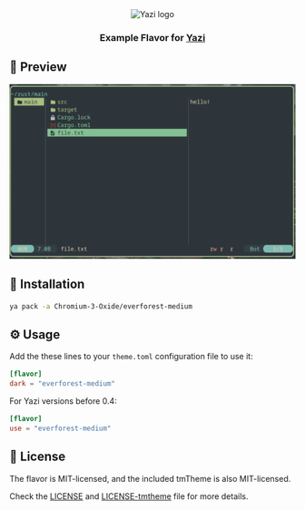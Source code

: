 <div align="center">
  <img src="https://github.com/sxyazi/yazi/blob/main/assets/logo.png?raw=true" alt="Yazi logo" width="20%">
</div>

<h3 align="center">
	Example Flavor for <a href="https://github.com/sxyazi/yazi">Yazi</a>
</h3>

## 👀 Preview

<img src="preview.png" width="600" />

## 🎨 Installation

```bash
ya pack -a Chromium-3-Oxide/everforest-medium
```

## ⚙️ Usage

Add the these lines to your `theme.toml` configuration file to use it:

```toml
[flavor]
dark = "everforest-medium"
```

For Yazi versions before 0.4:

```toml
[flavor]
use = "everforest-medium"
```

## 📜 License

The flavor is MIT-licensed, and the included tmTheme is also MIT-licensed.

Check the [LICENSE](LICENSE) and [LICENSE-tmtheme](LICENSE-tmtheme) file for more details.
